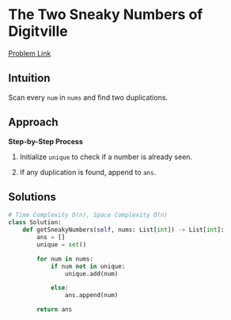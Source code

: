 **The Two Sneaky Numbers of Digitville**
=
[Problem Link](https://leetcode.com/problems/the-two-sneaky-numbers-of-digitville/description)

## Intuition
Scan every `num` in `nums` and find two duplications.

## Approach
**Step-by-Step Process**

1. Initialize `unique` to check if a number is already seen.

2. If any duplication is found, append to `ans`.
  
## Solutions
```python
# Time Complexity O(n), Space Complexity O(n)
class Solution:
    def getSneakyNumbers(self, nums: List[int]) -> List[int]:
        ans = []
        unique = set()

        for num in nums:
            if num not in unique:
                unique.add(num)

            else:
                ans.append(num)

        return ans
```
